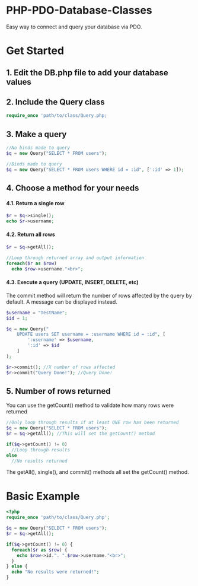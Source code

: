 # PHP-PDO-Database-Classes
Easy way to connect and query your database via PDO.

# Get Started

## 1. Edit the DB.php file to add your database values

## 2. Include the Query class

```PHP
require_once 'path/to/class/Query.php;
```
## 3. Make a query

```PHP
//No binds made to query
$q = new Query("SELECT * FROM users");

//Binds made to query
$q = new Query("SELECT * FROM users WHERE id = :id", [':id' => 1]);
```

## 4. Choose a method for your needs

#### 4.1. Return a single row

```PHP
$r = $q->single();
echo $r->username;
```

#### 4.2. Return all rows

```PHP
$r = $q->getAll();

//Loop through returned array and output information
foreach($r as $row)
  echo $row->username."<br>";
```

#### 4.3. Execute a query (UPDATE, INSERT, DELETE, etc)

The commit method will return the number of rows affected by the query by default. A message can be displayed instead.

```PHP
$username = "TestName";
$id = 1;

$q = new Query("
	UPDATE users SET username = :username WHERE id = :id", [
		':username' => $username,
		':id' => $id
	]
);

$r->commit(); //X number of rows affected
$r->commit("Query Done!"); //Query Done!
```

## 5. Number of rows returned

You can use the getCount() method to validate how many rows were returned

```PHP
//Only loop through results if at least ONE row has been returned
$q = new Query("SELECT * FROM users");
$r = $q->getAll(); //This will set the getCount() method

if($q->getCount() != 0)
  //Loop through results
else
  //No results returned
```
The getAll(), single(), and commit() methods all set the getCount() method.

# Basic Example

```PHP
<?php
require_once 'path/to/class/Query.php';

$q = new Query("SELECT * FROM users");
$r = $q->getAll();

if($q->getCount() != 0) {
  foreach($r as $row) {
    echo $row->id.". ".$row->username."<br>";
  }
} else {
  echo "No results were returned!";
}
```
